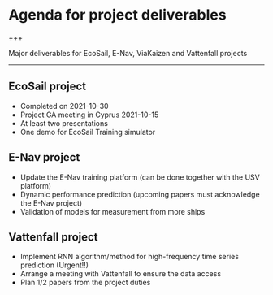 # Agenda for project deliverables
+++

Major deliverables for EcoSail, E-Nav, ViaKaizen and Vattenfall projects

---

## EcoSail project
- Completed on 2021-10-30
- Project GA meeting in Cyprus 2021-10-15
- At least two presentations
- One demo for EcoSail Training simulator

## E-Nav project
- Update the E-Nav training platform (can be done together with the USV platform)
- Dynamic performance prediction (upcoming papers must acknowledge the E-Nav project)
- Validation of models for measurement from more ships

## Vattenfall project
- Implement RNN algorithm/method for high-frequency time series prediction (Urgent!!)
- Arrange a meeting with Vattenfall to ensure the data access
- Plan 1/2 papers from the project duties